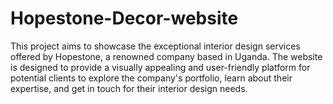 # Hopestone-Decor-website
This project aims to showcase the exceptional interior design services offered by Hopestone, a renowned company based in Uganda. The website is designed to provide a visually appealing and user-friendly platform for potential clients to explore the company's portfolio, learn about their expertise, and get in touch for their interior design needs.
